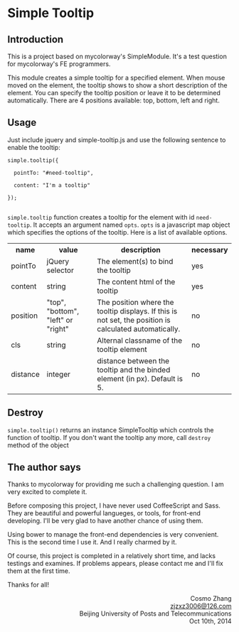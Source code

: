 <h1>Simple Tooltip</h1>
<h2>Introduction</h2>
<p>
This is a project based on mycolorway's SimpleModule. It's a test question for mycolorway's FE programmers.
</p>
<p>
This module creates a simple tooltip for a specified element. When mouse moved on the element, the tooltip shows to show a short description of the element. You can specify the tooltip position or leave it to be determined automatically. There are 4 positions available: top, bottom, left and right.
</p>
<h2>Usage</h2>
<p>
Just include jquery and simple-tooltip.js and use the following sentence to enable the tooltip:<br/>
<code>
simple.tooltip({<br/>
&nbsp;&nbsp;pointTo: "#need-tooltip",<br/>
&nbsp;&nbsp;content: "I'm a tooltip"<br/>
});<br/>
</code>
<p>
</p>
<code>simple.tooltip</code> function creates a tooltip for the element with id <code>need-tooltip</code>. It accepts an argument named <code>opts</code>. <code>opts</code> is a javascript map object which specifies the options of the tooltip. Here is a list of available options.
</p>
<p>
<table>
	<tr>
		<th>name</th>
		<th>value</th>
		<th>description</th>
		<th>necessary</th>
	</tr>
	<tr>
		<td>
			pointTo
		</td>
		<td>
			jQuery selector
		</td>
		<td>
			The element(s) to bind the tooltip
		</td>
		<td>
			yes
		</td>
	</tr>
	<tr>
		<td>
			content
		</td>
		<td>
			string
		</td>
		<td>
			The content html of the tooltip
		</td>
		<td>
			yes
		</td>
	</tr>
	<tr>
		<td>
			position
		</td>
		<td>
			"top", "bottom", "left" or "right"
		</td>
		<td>
			The position where the tooltip displays. If this is not set, the position is calculated automatically.
		</td>
		<td>
			no
		</td>
	</tr>
	<tr>
		<td>
			cls
		</td>
		<td>
			string
		</td>
		<td>
			Alternal classname of the tooltip element
		</td>
		<td>
			no
		</td>
	</tr>
	<tr>
		<td>
			distance
		</td>
		<td>
			integer
		</td>
		<td>
			distance between the tooltip and the binded element (in px). Default is 5.
		</td>
		<td>
			no
		</td>
	</tr>
</table>
</p>
<h2>Destroy</h2>
<p><code>simple.tooltip()</code> returns an instance SimpleTooltip which controls the function of tooltip. If you don't want the tooltip any more, call <code>destroy</code> method of the object</p>
<h2>The author says</h2>
<p>
Thanks to mycolorway for providing me such a challenging question. I am very excited to complete it.
</p>
<p>
Before composing this project, I have never used CoffeeScript and Sass. They are beautiful and powerful langueges, or tools, for front-end developing. I'll be very glad to have another chance of using them.
</p>
<p>
Using bower to manage the front-end dependencies is very convenient. This is the second time I use it. And I really charmed by it.
</p>
<p>
Of course, this project is completed in a relatively short time, and lacks testings and examines. If problems appears, please contact me and I'll fix them at the first time.
</p>
<p>
Thanks for all!
</p>
<p style="text-align:right;">
Cosmo Zhang<br/>
<a href="mailto:zjzxz3006@126.com">zjzxz3006@126.com</a><br/>
Beijing University of Posts and Telecommunications<br/>
Oct 10th, 2014<br/>
</p>